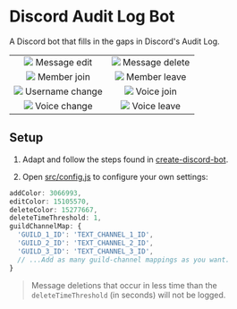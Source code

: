 # Discord Audit Log Bot

A Discord bot that fills in the gaps in Discord's Audit Log.

| | |
|:-:|:-:|
|<img src="https://raw.githubusercontent.com/peterthehan/discord-audit-log-bot/master/assets/messageEdit.png"> Message edit|<img src="https://raw.githubusercontent.com/peterthehan/discord-audit-log-bot/master/assets/messageDelete.png"> Message delete|
|<img src="https://raw.githubusercontent.com/peterthehan/discord-audit-log-bot/master/assets/memberJoin.png"> Member join|<img src="https://raw.githubusercontent.com/peterthehan/discord-audit-log-bot/master/assets/memberLeave.png"> Member leave|
|<img src="https://raw.githubusercontent.com/peterthehan/discord-audit-log-bot/master/assets/usernameChange.png"> Username change|<img src="https://raw.githubusercontent.com/peterthehan/discord-audit-log-bot/master/assets/voiceJoin.png"> Voice join|
|<img src="https://raw.githubusercontent.com/peterthehan/discord-audit-log-bot/master/assets/voiceChange.png"> Voice change|<img src="https://raw.githubusercontent.com/peterthehan/discord-audit-log-bot/master/assets/voiceLeave.png"> Voice leave|

## Setup

1. Adapt and follow the steps found in [create-discord-bot](https://github.com/peterthehan/create-discord-bot).

2. Open [src/config.js](https://github.com/peterthehan/discord-audit-log-bot/blob/master/src/config.js) to configure your own settings:

```js
addColor: 3066993,
editColor: 15105570,
deleteColor: 15277667,
deleteTimeThreshold: 1,
guildChannelMap: {
  'GUILD_1_ID': 'TEXT_CHANNEL_1_ID',
  'GUILD_2_ID': 'TEXT_CHANNEL_2_ID',
  'GUILD_3_ID': 'TEXT_CHANNEL_3_ID',
  // ...Add as many guild-channel mappings as you want.
}
```

> Message deletions that occur in less time than the `deleteTimeThreshold` (in seconds) will not be logged.
